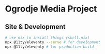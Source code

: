 # Ogrodje Media Project

## Site & Development

```bash
# use nix to install things (shell.nix)
npx @11ty/eleventy --serve # for development
npx @11ty/eleventy # for production build
```

